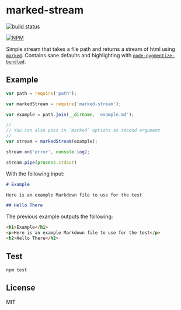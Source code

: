 # marked-stream

[![build status](https://secure.travis-ci.org/jcrugzz/marked-stream.png)](http://travis-ci.org/jcrugzz/marked-stream)

[![NPM](https://nodei.co/npm/marked-stream.png)](https://nodei.co/npm/marked-stream/)

Simple stream that takes a file path and returns a stream of html using
[`marked`][marked]. Contains sane defaults and highlighting with
[`node-pygmentize-bundled`][pygmentize].

## Example

```js
var path = require('path');

var markedStream = require('marked-stream');

var example = path.join(__dirname, 'example.md');

//
// You can also pass in `marked` options as second argument
//
var stream = markedStream(example);

stream.on('error', console.log);

stream.pipe(process.stdout)
```

With the following input:

```md
# Example

Here is an example Markdown file to use for the test

## Hello There
```

The previous example outputs the following:

```html
<h1>Example</h1>
<p>Here is an example Markdown file to use for the test</p>
<h2>Hello There</h2>
```


## Test

`npm test`

## License

MIT

[marked]: https://github.com/chjj/marked
[pygmentize]: https://github.com/rvagg/node-pygmentize-bundled

